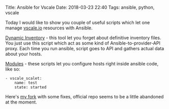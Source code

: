 Title: Ansible for Vscale
Date: 2018-03-23 22:40
Tags: ansible, python, vscale

Today I would like to show you couple of useful scripts which let one manage [vscale.io](https://vscale.io) resources with Ansible.

[Dynamic Inventory](https://github.com/agrrh/ansible-vscale-inventory) - this tool let you forget about definitive inventory files. You just use this script which act as some kind of Ansible-to-provider-API proxy. Each time you run ansible, script goes to API and gathers actual data about your hosts.

[Modules](https://github.com/vscale/ansible-vscale-modules) - these scripts let you configure hosts right inside ansible code, like so:

```
- vscale_scalet:
    name: test
    state: started
```

Here's [my fork](https://github.com/agrrh/ansible-vscale-modules) with some fixes, official repo seems to be a little abandoned at the moment.

